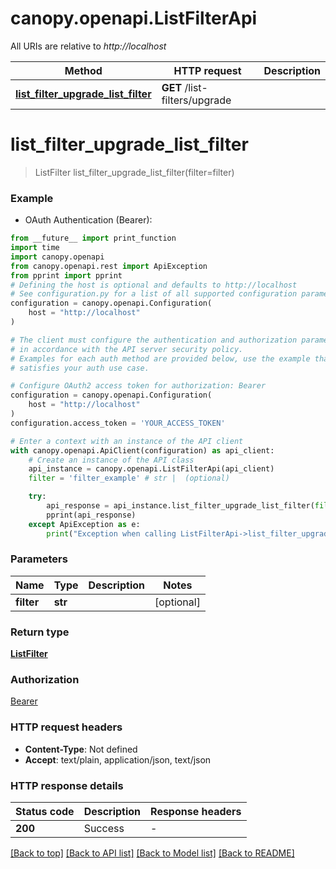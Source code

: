 # canopy.openapi.ListFilterApi

All URIs are relative to *http://localhost*

Method | HTTP request | Description
------------- | ------------- | -------------
[**list_filter_upgrade_list_filter**](ListFilterApi.md#list_filter_upgrade_list_filter) | **GET** /list-filters/upgrade | 


# **list_filter_upgrade_list_filter**
> ListFilter list_filter_upgrade_list_filter(filter=filter)



### Example

* OAuth Authentication (Bearer):
```python
from __future__ import print_function
import time
import canopy.openapi
from canopy.openapi.rest import ApiException
from pprint import pprint
# Defining the host is optional and defaults to http://localhost
# See configuration.py for a list of all supported configuration parameters.
configuration = canopy.openapi.Configuration(
    host = "http://localhost"
)

# The client must configure the authentication and authorization parameters
# in accordance with the API server security policy.
# Examples for each auth method are provided below, use the example that
# satisfies your auth use case.

# Configure OAuth2 access token for authorization: Bearer
configuration = canopy.openapi.Configuration(
    host = "http://localhost"
)
configuration.access_token = 'YOUR_ACCESS_TOKEN'

# Enter a context with an instance of the API client
with canopy.openapi.ApiClient(configuration) as api_client:
    # Create an instance of the API class
    api_instance = canopy.openapi.ListFilterApi(api_client)
    filter = 'filter_example' # str |  (optional)

    try:
        api_response = api_instance.list_filter_upgrade_list_filter(filter=filter)
        pprint(api_response)
    except ApiException as e:
        print("Exception when calling ListFilterApi->list_filter_upgrade_list_filter: %s\n" % e)
```

### Parameters

Name | Type | Description  | Notes
------------- | ------------- | ------------- | -------------
 **filter** | **str**|  | [optional] 

### Return type

[**ListFilter**](ListFilter.md)

### Authorization

[Bearer](../README.md#Bearer)

### HTTP request headers

 - **Content-Type**: Not defined
 - **Accept**: text/plain, application/json, text/json

### HTTP response details
| Status code | Description | Response headers |
|-------------|-------------|------------------|
**200** | Success |  -  |

[[Back to top]](#) [[Back to API list]](../README.md#documentation-for-api-endpoints) [[Back to Model list]](../README.md#documentation-for-models) [[Back to README]](../README.md)

